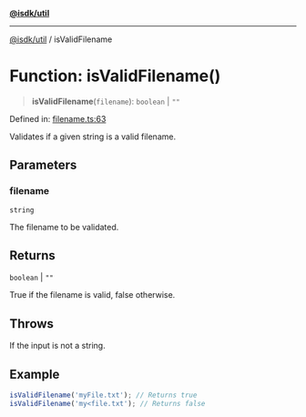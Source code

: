 [**@isdk/util**](../README.md)

***

[@isdk/util](../globals.md) / isValidFilename

# Function: isValidFilename()

> **isValidFilename**(`filename`): `boolean` \| `""`

Defined in: [filename.ts:63](https://github.com/isdk/util.js/blob/37cf8e647afe115375188dc281429b45345985c4/src/filename.ts#L63)

Validates if a given string is a valid filename.

## Parameters

### filename

`string`

The filename to be validated.

## Returns

`boolean` \| `""`

True if the filename is valid, false otherwise.

## Throws

If the input is not a string.

## Example

```ts
isValidFilename('myFile.txt'); // Returns true
isValidFilename('my<file.txt'); // Returns false
```
